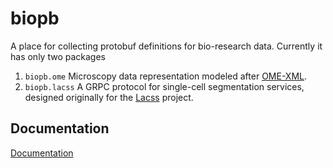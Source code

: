 # biopb
A place for collecting protobuf definitions for bio-research data. Currently it has only two packages

1. `biopb.ome` Microscopy data representation modeled after [OME-XML](https://ome-model.readthedocs.io/en/stable/ome-xml/index.html).
2. `biopb.lacss` A GRPC protocol for single-cell segmentation services, designed originally for the [Lacss](https://github.com/jiyuuchc/lacss/) project.

## Documentation
[Documentation](https://jiyuuchc.github.io/biopb/)
